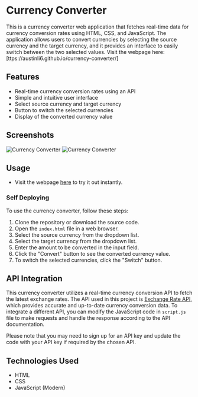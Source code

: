 # Currency Converter

This is a currency converter web application that fetches real-time data for currency conversion rates using HTML, CSS, and JavaScript. The application allows users to convert currencies by selecting the source currency and the target currency, and it provides an interface to easily switch between the two selected values. Visit the webpage here: [ttps://austinli6.github.io/currency-converter/]

## Features

- Real-time currency conversion rates using an API
- Simple and intuitive user interface
- Select source currency and target currency
- Button to switch the selected currencies
- Display of the converted currency value

## Screenshots

![Currency Converter](https://i.postimg.cc/mrFTzR1D/Currency-Converter1.png)
![Currency Converter](https://i.postimg.cc/qvFkvgRS/Currency-Converter2.png)

## Usage

- Visit the webpage [here](https://alkaison.github.io/Currency-Converter "Currency Converter") to try it out instantly.

### Self Deploying 

To use the currency converter, follow these steps:

1. Clone the repository or download the source code.
2. Open the `index.html` file in a web browser.
3. Select the source currency from the dropdown list.
4. Select the target currency from the dropdown list.
5. Enter the amount to be converted in the input field.
6. Click the "Convert" button to see the converted currency value.
7. To switch the selected currencies, click the "Switch" button.

## API Integration

This currency converter utilizes a real-time currency conversion API to fetch the latest exchange rates. The API used in this project is [Exchange Rate API](https://app.exchangerate-api.com/ "Exchange Rate API"), which provides accurate and up-to-date currency conversion data. To integrate a different API, you can modify the JavaScript code in `script.js` file to make requests and handle the response according to the API documentation.

Please note that you may need to sign up for an API key and update the code with your API key if required by the chosen API.

## Technologies Used

- HTML
- CSS
- JavaScript (Modern)
